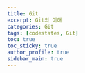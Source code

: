 ```yaml
---
title: Git
excerpt: Git의 이해
categories: Git
tags: [codestates, Git]
toc: true
toc_sticky: true
author_profile: true
sidebar_main: true
---
```


